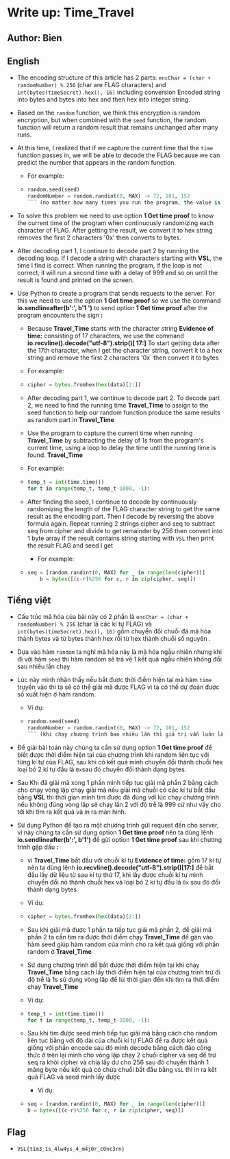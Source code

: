 # Write up: Time_Travel

## Author: Bien

## English

- The encoding structure of this article has 2 parts: `encChar = (char + randomNumber) % 256` (char are FLAG characters) and `int(bytes(timeSecret).hex(), 16)` including conversion Encoded string into bytes and bytes into hex and then hex into integer string.
- Based on the `random` function, we think this encryption is random encryption, but when combined with the `seed` function, the random function will return a random result that remains unchanged after many runs.
- At this time, I realized that if we capture the current time that the `time` function passes in, we will be able to decode the FLAG because we can predict the number that appears in the random function.

  - For example:

  - ```python (assume time is constant)
    random.seed(seed)
    randomNumber = random.randint(0, MAX) -> 72, 101, 152
    ``` (no matter how many times you run the program, the value is always 72, 101, 152)

- To solve this problem we need to use option **1 Get time proof** to know the current time of the program when continuously randomizing each character of FLAG. After getting the result, we convert it to hex string removes the first 2 characters '0x' then converts to bytes.
- After decoding part 1, I continue to decode part 2 by running the decoding loop. If I decode a string with characters starting with **VSL**, the time I find is correct. When running the program, if the loop is not correct, it will run a second time with a delay of 999 and so on until the result is found and printed on the screen.

- Use Python to create a program that sends requests to the server. For this we need to use the option **1 Get time proof** so we use the command **io.sendlineafter(b':', b'1 ')** to send option **1 Get time proof** after the program encounters the sign **:**

  - Because **Travel_Time** starts with the character string **Evidence of time:** consisting of 17 characters, we use the command **io.recvline().decode("utf-8").strip()[ 17:]** To start getting data after the 17th character, when I get the character string, convert it to a hex string and remove the first 2 characters '0x` then convert it to bytes
  - For example:

  - ```python
    cipher = bytes.fromhex(hex(data)[2:])
    ```

  - After decoding part 1, we continue to decode part 2. To decode part 2, we need to find the running time **Travel_Time** to assign to the seed function to help our random function produce the same results as random part in **Travel_Time**
  - Use the program to capture the current time when running **Travel_Time** by subtracting the delay of 1s from the program's current time, using a loop to delay the time until the running time is found. **Travel_Time**
  - For example:

  - ```python
    temp_t = int(time.time())
    for t in range(temp_t, temp_t-1000, -1):
    ```

  - After finding the seed, I continue to decode by continuously randomizing the length of the FLAG character string to get the same result as the encoding part. Then I decode by reversing the above formula again. Repeat running 2 strings cipher and seq to subtract seq from cipher and divide to get remainder by 256 then convert into 1 byte array if the result contains string starting with `VSL` then print the result FLAG and seed I get
    - For example:

  - ```python
    seq = [random.randint(0, MAX) for _ in range(len(cipher))]
        b = bytes([(c-r)%256 for c, r in zip(cipher, seq)])
    ```

## Tiếng việt

- Cấu trúc mã hóa của bài này có 2 phần là `encChar = (char + randomNumber) % 256` (char là các kí tự FLAG) và  `int(bytes(timeSecret).hex(), 16)` gồm chuyển đổi chuỗi đã mã hóa thành bytes và từ bytes thành hex rồi từ hex thành chuỗi số nguyên .
- Dựa vào hàm `random` ta nghĩ mã hóa này là mã hóa ngẫu nhiên nhưng khi đi với hàm `seed` thì hàm random sẽ trả về 1 kết quả ngẫu nhiên không đổi sau nhiều lần chạy
- Lúc này mình nhận thấy nếu bắt được thời điểm hiện tại mà hàm `time` truyền vào thì ta sẽ có thể giải mã được FLAG vì ta có thể dự đoán được số xuất hiện ở hàm random.

  - Ví dụ:

  - ```python (giả sử time không đổi)
    random.seed(seed)
    randomNumber = random.randint(0, MAX) -> 72, 101, 152
    ``` (khi chạy chương trình bao nhiêu lần thì giá trị vẫn luôn là 72, 101, 152)

- Để giải bài toán này chúng ta cần sử dụng option **1 Get time proof** để biết được thời điểm hiện tại của chương trình khi random liên tục với từng kí tự của FLAG, sau khi có kết quả mình chuyển đổi thành chuỗi hex loại bỏ 2 kí tự đầu là `0x`sau đó chuyển đổi thành dạng bytes.
- Sau Khi đã giải mã xong 1 phần mình tiếp tục giải mã phần 2 bằng cách cho chạy vòng lặp chạy giải mã nếu giải mã chuỗi có các kí tự bắt đầu bằng **VSL** thì thời gian mình tìm được đã đúng với lúc chạy chương trình nếu không đúng vòng lặp sẽ chạy lần 2 với độ trễ là 999 cứ như vậy cho tới khi tìm ra kết quả và in ra màn hình.

- Sử dụng Python để tạo ra một chương trình gửi request đến cho server, vì này chúng ta cần sử dụng option **1 Get time proof** nên ta dùng lệnh  **io.sendlineafter(b':', b'1')** để gửi option **1 Get time proof** sau khi chương trình gặp dấu **:**

  - vì **Travel_Time** bắt đầu với chuỗi kí tự **Evidence of time:** gồm 17 kí tự nên ta dùng lệnh **io.recvline().decode("utf-8").strip()[17:]** để bắt đầu lấy dữ liệu từ sau kí tự thứ 17, khi lấy được chuỗi kí tự mình chuyển đổi nó thành chuỗi hex và loại bỏ 2 kí tự đầu là `0x` sau đó đổi thành dạng bytes
  - Ví dụ:

  - ```python
    cipher = bytes.fromhex(hex(data)[2:])
    ```

  - Sau khi giải mã được 1 phần ta tiếp tục giải mã phần 2, để giải mã phần 2 ta cần tìm ra được thời điểm chạy **Travel_Time** để gán vào hàm seed giúp hàm random của mình cho ra kết quả giống với phần random ở  **Travel_Time**
  - Sử dụng chương trình để bắt được thời điểm hiện tại khi chạy **Travel_Time** bằng cách lấy thời điểm hiện tại của chương trình trừ đi độ trễ là 1s sử dụng vòng lặp để lùi thời gian đến khi tìm ra thời điểm chạy **Travel_Time** 
  - Ví dụ:

  - ```python
    temp_t = int(time.time())
    for t in range(temp_t, temp_t-1000, -1):
    ```

  - Sau khi tìm được seed mình tiếp tục giải mã bằng cách cho random liên tục bằng với độ dài của chuỗi kí tự FLAG để ra được kết quả giống với phần encode sau đó mình decode bằng cách đảo công thức ở trên lại mình cho vòng lặp chạy 2 chuổi cipher và seq để trừ seq ra khỏi cipher và chia lấy dư cho 256 sau đó chuyển thành 1 mảng byte nếu kết quả có chứa chuỗi bắt đầu bằng `VSL` thì in ra kết quả FLAG và seed mình lấy được
    - Ví dụ:

  - ```python
    seq = [random.randint(0, MAX) for _ in range(len(cipher))]
    b = bytes([(c-r)%256 for c, r in zip(cipher, seq)])
    ```

## Flag

- `VSL{t1m3_1s_4lw4ys_4_m4j0r_c0nc3rn}`
